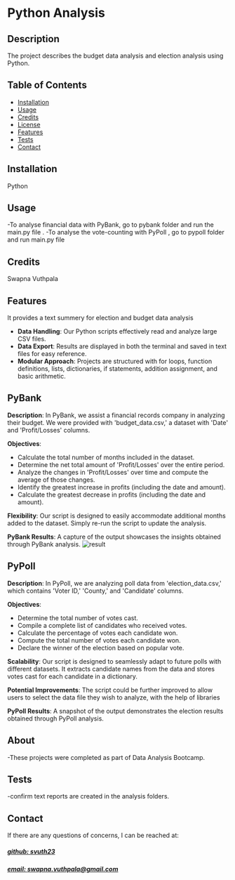 # Python Analysis

## Description
The project describes the budget data analysis and election analysis using Python.

## Table of Contents
- [Installation](#installation)
- [Usage](#usage)
- [Credits](#credits)
- [License](#license)
- [Features](#features)
- [Tests](#tests)
- [Contact](#contact)

## Installation
Python 

## Usage
 -To analyse financial data with PyBank, go to pybank folder and run the main.py file .
 -To analyse the vote-counting with PyPoll , go to pypoll folder and run main.py file

## Credits
Swapna Vuthpala

## Features
It provides a text summery for election and budget data analysis

- **Data Handling**: Our Python scripts effectively read and analyze large CSV files.
- **Data Export**: Results are displayed in both the terminal and saved in text files for easy reference.
- **Modular Approach**: Projects are structured with for loops, function definitions, lists, dictionaries, if statements, addition assignment, and basic arithmetic.

## PyBank

**Description**: In PyBank, we assist a financial records company in analyzing their budget. We were provided with 'budget_data.csv,' a dataset with 'Date' and 'Profit/Losses' columns.

**Objectives**:
- Calculate the total number of months included in the dataset.
- Determine the net total amount of 'Profit/Losses' over the entire period.
- Analyze the changes in 'Profit/Losses' over time and compute the average of those changes.
- Identify the greatest increase in profits (including the date and amount).
- Calculate the greatest decrease in profits (including the date and amount).

**Flexibility**: Our script is designed to easily accommodate additional months added to the dataset. Simply re-run the script to update the analysis.

**PyBank Results**: A capture of the output showcases the insights obtained through PyBank analysis.
![result](.PyBank/analysis/financial_analysis.png)

## PyPoll

**Description**: In PyPoll, we are analyzing poll data from 'election_data.csv,' which contains 'Voter ID,' 'County,' and 'Candidate' columns.

**Objectives**:
- Determine the total number of votes cast.
- Compile a complete list of candidates who received votes.
- Calculate the percentage of votes each candidate won.
- Compute the total number of votes each candidate won.
- Declare the winner of the election based on popular vote.

**Scalability**: Our script is designed to seamlessly adapt to future polls with different datasets. It extracts candidate names from the data and stores votes cast for each candidate in a dictionary.

**Potential Improvements**: The script could be further improved to allow users to select the data file they wish to analyze, with the help of libraries 

**PyPoll Results**: A snapshot of the output demonstrates the election results obtained through PyPoll analysis.



## About

-These projects were completed as part of 
Data Analysis Bootcamp.


## Tests

-confirm text reports are created in the analysis folders.

## Contact
If there are any questions of concerns, I can be reached at:
##### [github: svuth23](https://github.com/svuth23)
##### [email: swapna.vuthpala@gmail.com](mailto:swapna.vuthpala@gmail.com)
